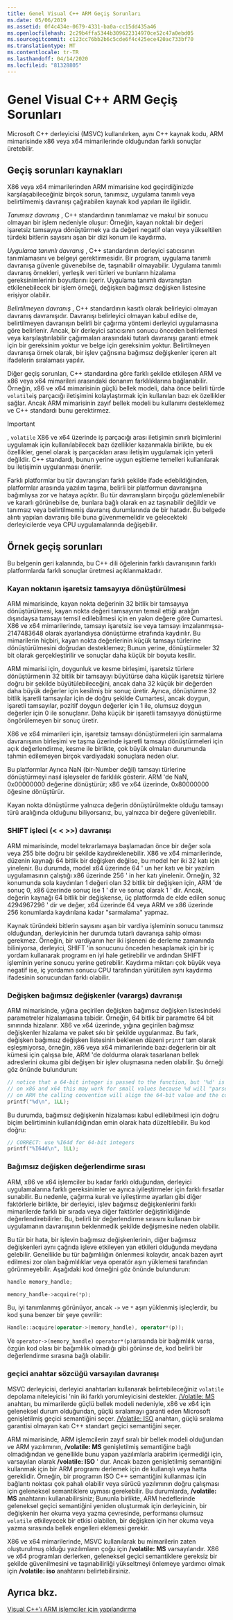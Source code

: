 ```yaml
---
title: Genel Visual C++ ARM Geçiş Sorunları
ms.date: 05/06/2019
ms.assetid: 0f4c434e-0679-4331-ba0a-cc15dd435a46
ms.openlocfilehash: 2c29b4ffa5344b309622314970ce52c47a0ebd05
ms.sourcegitcommit: c123cc76bb2b6c5cde6f4c425ece420ac733bf70
ms.translationtype: MT
ms.contentlocale: tr-TR
ms.lasthandoff: 04/14/2020
ms.locfileid: "81328805"
---
```

# <a name="common-visual-c-arm-migration-issues"></a>Genel Visual C++ ARM Geçiş Sorunları

Microsoft C++ derleyicisi (MSVC) kullanılırken, aynı C++ kaynak kodu, ARM mimarisinde x86 veya x64 mimarilerinde olduğundan farklı sonuçlar üretebilir.

## <a name="sources-of-migration-issues"></a>Geçiş sorunları kaynakları

X86 veya x64 mimarilerinden ARM mimarisine kod geçirdiğinizde karşılaşabileceğiniz birçok sorun, tanımsız, uygulama tanımlı veya belirtilmemiş davranışı çağırabilen kaynak kod yapıları ile ilgilidir.

*Tanımsız davranış* , C++ standardının tanımlamaz ve makul bir sonucu olmayan bir işlem nedeniyle oluşur: Örneğin, kayan noktalı bir değeri işaretsiz tamsayıya dönüştürmek ya da değeri negatif olan veya yükseltilen türdeki bitlerin sayısını aşan bir dizi konum ile kaydırma.

*Uygulama tanımlı davranış* , C++ standardının derleyici satıcısının tanımlamasını ve belgeyi gerektirmesidir. Bir program, uygulama tanımlı davranışa güvenle güvenebilse de, taşınabilir olmayabilir. Uygulama tanımlı davranış örnekleri, yerleşik veri türleri ve bunların hizalama gereksinimlerinin boyutlarını içerir. Uygulama tanımlı davranıştan etkilenebilecek bir işlem örneği, değişken bağımsız değişken listesine erişiyor olabilir.

*Belirtilmeyen davranış* , C++ standardının kasıtlı olarak belirleyici olmayan davranış davranışıdır. Davranışı belirleyici olmayan kabul edilse de, belirtilmeyen davranışın belirli bir çağırma yöntemi derleyici uygulamasına göre belirlenir. Ancak, bir derleyici satıcısının sonucu önceden belirlemesi veya karşılaştırılabilir çağırmaları arasındaki tutarlı davranışı garanti etmek için bir gereksinim yoktur ve belge için gereksinim yoktur. Belirtilmeyen davranışa örnek olarak, bir işlev çağrısına bağımsız değişkenler içeren alt ifadelerin sıralaması yapılır.

Diğer geçiş sorunları, C++ standardına göre farklı şekilde etkileşen ARM ve x86 veya x64 mimarileri arasındaki donanım farklılıklarına bağlanabilir. Örneğin, x86 ve x64 mimarisinin güçlü bellek modeli, daha önce belirli türde `volatile`iş parçacığı iletişimini kolaylaştırmak için kullanılan bazı ek özellikler sağlar. Ancak ARM mimarisinin zayıf bellek modeli bu kullanımı desteklemez ve C++ standardı bunu gerektirmez.

> [!IMPORTANT]
> , `volatile` X86 ve x64 üzerinde iş parçacığı arası iletişimin sınırlı biçimlerini uygulamak için kullanılabilecek bazı özellikler kazanmakla birlikte, bu ek özellikler, genel olarak iş parçacıkları arası iletişim uygulamak için yeterli değildir. C++ standardı, bunun yerine uygun eşitleme temelleri kullanılarak bu iletişimin uygulanması önerilir.

Farklı platformlar bu tür davranışları farklı şekilde ifade edebildiğinden, platformlar arasında yazılım taşıma, belirli bir platformun davranışına bağımlıysa zor ve hataya açıktır. Bu tür davranışların birçoğu gözlemlenebilir ve kararlı görünebilse de, bunlara bağlı olarak en az taşınabilir değildir ve tanımsız veya belirtilmemiş davranış durumlarında de bir hatadır. Bu belgede alıntı yapılan davranış bile buna güvenmemelidir ve gelecekteki derleyicilerde veya CPU uygulamalarında değişebilir.

## <a name="example-migration-issues"></a>Örnek geçiş sorunları

Bu belgenin geri kalanında, bu C++ dili öğelerinin farklı davranışının farklı platformlarda farklı sonuçlar üretmesi açıklanmaktadır.

### <a name="conversion-of-floating-point-to-unsigned-integer"></a>Kayan noktanın işaretsiz tamsayıya dönüştürülmesi

ARM mimarisinde, kayan nokta değerinin 32 bitlik bir tamsayıya dönüştürülmesi, kayan nokta değeri tamsayının temsil ettiği aralığın dışındaysa tamsayı temsil edilebilmesi için en yakın değere göre Cumartesi. X86 ve x64 mimarilerinde, tamsayı işaretsiz ise veya tamsayı imzalanmışsa-2147483648 olarak ayarlandıysa dönüştürme etrafında kaydırılır. Bu mimarilerin hiçbiri, kayan nokta değerlerinin küçük tamsayı türlerine dönüştürülmesini doğrudan desteklemez; Bunun yerine, dönüştürmeler 32 bit olarak gerçekleştirilir ve sonuçlar daha küçük bir boyuta kesilir.

ARM mimarisi için, doygunluk ve kesme birleşimi, işaretsiz türlere dönüştürmenin 32 bitlik bir tamsayıyı büyütürse daha küçük işaretsiz türlere doğru bir şekilde büyütülebileceğini, ancak daha 32 küçük bir değerden daha büyük değerler için kesilmiş bir sonuç üretir. Ayrıca, dönüştürme 32 bitlik işaretli tamsayılar için de doğru şekilde Cumartesi, ancak doygun, işaretli tamsayılar, pozitif doygun değerler için 1 ile, olumsuz doygun değerler için 0 ile sonuçlanır. Daha küçük bir işaretli tamsayıya dönüştürme öngörülemeyen bir sonuç üretir.

X86 ve x64 mimarileri için, işaretsiz tamsayı dönüştürmeleri için sarmalama davranışının birleşimi ve taşma üzerinde işaretli tamsayı dönüştürmeleri için açık değerlendirme, kesme ile birlikte, çok büyük olmaları durumunda tahmin edilemeyen birçok vardiyadaki sonuçlara neden olur.

Bu platformlar Ayrıca NaN (bir-Number değil) tamsayı türlerine dönüştürmeyi nasıl işleyseler de farklılık gösterir. ARM 'de NaN, 0x00000000 değerine dönüştürür; x86 ve x64 üzerinde, 0x80000000 öğesine dönüştürür.

Kayan nokta dönüştürme yalnızca değerin dönüştürülmekte olduğu tamsayı türü aralığında olduğunu biliyorsanız, bu, yalnızca bir değere güvenlebilir.

### <a name="shift-operator---behavior"></a>SHIFT işleci (\< \< >>) davranışı

ARM mimarisinde, model tekrarlamaya başlamadan önce bir değer sola veya 255 bite doğru bir şekilde kaydıreklenebilir. X86 ve x64 mimarilerinde, düzenin kaynağı 64 bitlik bir değişken değilse, bu model her iki 32 katı için yinelenir. Bu durumda, model x64 üzerinde 64 ' un her katı ve bir yazılım uygulamasının çalıştığı x86 üzerinde 256 ' in her katı yinelenir. Örneğin, 32 konumunda sola kaydırılan 1 değeri olan 32 bitlik bir değişken için, ARM 'de sonuç 0, x86 üzerinde sonuç ise 1 ' dir ve sonuç olarak 1 ' dir. Ancak, değerin kaynağı 64 bitlik bir değişkense, üç platformda de elde edilen sonuç 4294967296 ' dir ve değer, x64 üzerinde 64 veya ARM ve x86 üzerinde 256 konumlarda kaydırılana kadar "sarmalama" yapmaz.

Kaynak türündeki bitlerin sayısını aşan bir vardiya işleminin sonucu tanımsız olduğundan, derleyicinin her durumda tutarlı davranışa sahip olması gerekmez. Örneğin, bir vardiyanın her iki işleneni de derleme zamanında biliniyorsa, derleyici, SHIFT 'in sonucunu önceden hesaplamak için bir iç yordam kullanarak programı en iyi hale getirebilir ve ardından SHIFT işleminin yerine sonucu yerine getirebilir. Kaydırma miktarı çok büyük veya negatif ise, iç yordamın sonucu CPU tarafından yürütülen aynı kaydırma ifadesinin sonucundan farklı olabilir.

### <a name="variable-arguments-varargs-behavior"></a>Değişken bağımsız değişkenler (varargs) davranışı

ARM mimarisinde, yığına geçirilen değişken bağımsız değişken listesindeki parametreler hizalamasına tabidir. Örneğin, 64 bitlik bir parametre 64 bit sınırında hizalanır. X86 ve x64 üzerinde, yığına geçirilen bağımsız değişkenler hizalama ve paket sıkı bir şekilde uygulanmaz. Bu fark, değişken bağımsız değişken listesinin beklenen düzeni `printf` tam olarak eşleşmiyorsa, örneğin, x86 veya x64 mimarilerinde bazı değerlerin bir alt kümesi için çalışsa bıle, ARM 'de doldurma olarak tasarlanan bellek adreslerini okuma gibi değişen bir işlev oluşmasına neden olabilir. Şu örneği göz önünde bulundurun:

```C
// notice that a 64-bit integer is passed to the function, but '%d' is used to read it.
// on x86 and x64 this may work for small values because %d will "parse" the low-32 bits of the argument.
// on ARM the calling convention will align the 64-bit value and the code will print a random value
printf("%d\n", 1LL);
```

Bu durumda, bağımsız değişkenin hizalaması kabul edilebilmesi için doğru biçim belirtiminin kullanıldığından emin olarak hata düzeltilebilir. Bu kod doğru:

```C
// CORRECT: use %I64d for 64-bit integers
printf("%I64d\n", 1LL);
```

### <a name="argument-evaluation-order"></a>Bağımsız değişken değerlendirme sırası

ARM, x86 ve x64 işlemciler bu kadar farklı olduğundan, derleyici uygulamalarına farklı gereksinimler ve ayrıca iyileştirmeler için farklı fırsatlar sunabilir. Bu nedenle, çağırma kuralı ve iyileştirme ayarları gibi diğer faktörlerle birlikte, bir derleyici, işlev bağımsız değişkenlerini farklı mimarilerde farklı bir sırada veya diğer faktörler değiştirildiğinde değerlendirebilirler. Bu, belirli bir değerlendirme sırasını kullanan bir uygulamanın davranışının beklenmedik şekilde değişmesine neden olabilir.

Bu tür bir hata, bir işlevin bağımsız değişkenlerinin, diğer bağımsız değişkenleri aynı çağrıda işleve etkileyen yan etkileri olduğunda meydana gelebilir. Genellikle bu tür bağımlılığın önlenmesi kolaydır, ancak bazen ayırt edilmesi zor olan bağımlılıklar veya operatör aşırı yüklemesi tarafından görünmeyebilir. Aşağıdaki kod örneğini göz önünde bulundurun:

```cpp
handle memory_handle;

memory_handle->acquire(*p);
```

Bu, iyi tanımlanmış görünüyor, ancak `->` ve `*` aşırı yüklenmiş işleçlerdir, bu kod şuna benzer bir şeye çevrilir:

```cpp
Handle::acquire(operator->(memory_handle), operator*(p));
```

Ve `operator->(memory_handle)` `operator*(p)`arasında bir bağımlılık varsa, özgün kod olası bir bağımlılık olmadığı gibi görünse de, kod belirli bir değerlendirme sırasına bağlı olabilir.

### <a name="volatile-keyword-default-behavior"></a>geçici anahtar sözcüğü varsayılan davranışı

MSVC derleyicisi, derleyici anahtarları kullanarak belirtebileceğiniz `volatile` depolama niteleyicisi 'nin iki farklı yorumleyicisini destekler. [/Volatile: MS](reference/volatile-volatile-keyword-interpretation.md) anahtarı, bu mimarilerde güçlü bellek modeli nedeniyle, x86 ve x64 için geleneksel durum olduğundan, güçlü sıralamayı garanti eden Microsoft genişletilmiş geçici semantiğini seçer. [/Volatile: ISO](reference/volatile-volatile-keyword-interpretation.md) anahtarı, güçlü sıralama garantisi olmayan katı C++ standart geçici semantiğini seçer.

ARM mimarisinde, ARM işlemcilerin zayıf sıralı bir bellek modeli olduğundan ve ARM yazılımının, **/volatile: MS** genişletilmiş semantiğine bağlı olmadığından ve genellikle bunu yapan yazılımlarla arabirim içermediği için, varsayılan olarak **/volatile: ISO** ' dur. Ancak bazen genişletilmiş semantiğini kullanmak için bir ARM programı derlemek için de kullanışlı veya hatta gereklidir. Örneğin, bir programın ISO C++ semantiğini kullanması için bağlantı noktası çok pahalı olabilir veya sürücü yazılımının doğru çalışması için geleneksel semantiklere uyması gerekebilir. Bu durumlarda, **/volatile: MS** anahtarını kullanabilirsiniz; Bununla birlikte, ARM hedeflerinde geleneksel geçici semantiğini yeniden oluşturmak için derleyicinin, bir değişkenin her okuma veya yazma çevresinde, performansı olumsuz `volatile` etkileyecek bir etkisi olabilen, bir değişken için her okuma veya yazma sırasında bellek engelleri eklemesi gerekir.

X86 ve x64 mimarilerinde, MSVC kullanılarak bu mimarilerin zaten oluşturulmuş olduğu yazılımların çoğu için **/volatile: MS** varsayılandır. X86 ve x64 programları derlerken, geleneksel geçici semantiklere gereksiz bir şekilde güvenilmesini ve taşınabilirliği yükseltmeyi önlemeye yardımcı olmak için **/volatile: iso** anahtarını belirtebilirsiniz.

## <a name="see-also"></a>Ayrıca bkz.

[Visual C++’ı ARM işlemciler için yapılandırma](configuring-programs-for-arm-processors-visual-cpp.md)
